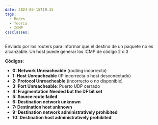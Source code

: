 ```yaml
---
date: 2024-05-15T19:35
tags:
  - Redes
  - Teoría
  - ICMP
cssclasses:
---
```

Enviado por los routers para informar que el destino de un paquete no es alcanzable. Un host puede generar los ICMP de código 2 o 3

**Códigos**:
* **0: Network Unreacheable** (routing incorrecto)
* **1: Host Unreacheable** (IP incorrecta o host desconectado)
* **2: Protocol Unreacheable** (incorrecto o no disponible)
* **3: Port Unreacheable**: Puerto UDP cerrado
* **4: Fragmentation Needed but the DF bit set**
* **5: Source route failed**
* **6: Destination network unknown**
* **7: Destination host unknown**
* **9: Destination network administratively prohibited**
* **10: Destination host administratively prohibited**